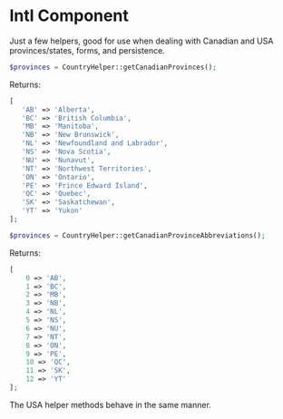 # Intl Component

Just a few helpers, good for use when dealing with Canadian and USA provinces/states, forms, and persistence.

```php
$provinces = CountryHelper::getCanadianProvinces();
```
Returns:
 ```php
[
    'AB' => 'Alberta',
    'BC' => 'British Columbia',
    'MB' => 'Manitoba',
    'NB' => 'New Brunswick',
    'NL' => 'Newfoundland and Labrador',
    'NS' => 'Nova Scotia',
    'NU' => 'Nunavut',
    'NT' => 'Northwest Territories',
    'ON' => 'Ontario',
    'PE' => 'Prince Edward Island',
    'QC' => 'Quebec',
    'SK' => 'Saskatchewan',
    'YT' => 'Yukon'
];

```

```php
$provinces = CountryHelper::getCanadianProvinceAbbreviations();
```

Returns:

```php
[
    0 => 'AB',
    1 => 'BC',
    2 => 'MB',
    3 => 'NB',
    4 => 'NL',
    5 => 'NS',
    6 => 'NU',
    7 => 'NT',
    8 => 'ON',
    9 => 'PE',
    10 => 'QC',
    11 => 'SK',
    12 => 'YT'
];
```

The USA helper methods behave in the same manner.
